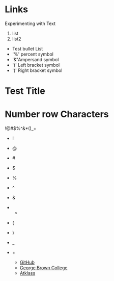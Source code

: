 # Links
Experimenting with Text
1. list
2. list2

* Test bullet List
* '%' percent symbol
* '&"Ampersand symbol
* '(' Left bracket symbol
* ')' Right bracket symbol

# Test Title
# Number row Characters
!@#$%^&*()_+
* !
* @
* \#
* $
* %
* ^
* &
* *
* (
* )
* _
* \+

  * [GitHub](https://github.com)
  * [George Brown College](https://www.georgebrown.ca)
  * [Atklass](https://atklass.com)

  #
